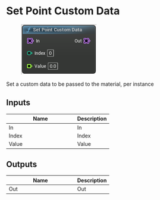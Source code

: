 # Set Point Custom Data

<div align="left" data-full-width="false">

<figure><img src="../../../api/Point/Set_Point_Custom_Data.png" alt=""><figcaption></figcaption></figure>

</div>

Set a custom data to be passed to the material, per instance

## Inputs

<table><thead><tr><th width="170">Name</th><th>Description</th></tr></thead><tbody><tr><td>In</td><td>In</td></tr><tr><td>Index</td><td>Index</td></tr><tr><td>Value</td><td>Value</td></tr></tbody></table>

## Outputs

<table><thead><tr><th width="170">Name</th><th>Description</th></tr></thead><tbody><tr><td>Out</td><td>Out</td></tr></tbody></table>
